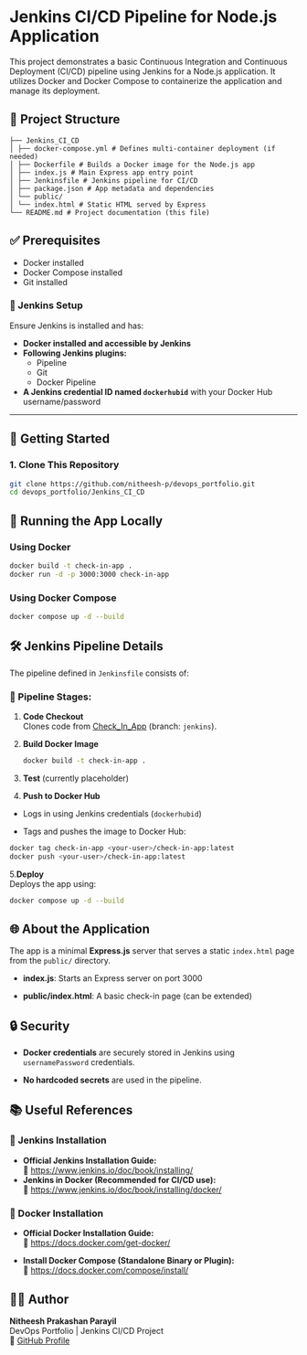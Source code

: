 ﻿
# Jenkins CI/CD Pipeline for Node.js Application

This project demonstrates a basic Continuous Integration and Continuous Deployment (CI/CD) pipeline using Jenkins for a Node.js application. It utilizes Docker and Docker Compose to containerize the application and manage its deployment.

## 📁 Project Structure
```
├── Jenkins_CI_CD  
│ ├── docker-compose.yml # Defines multi-container deployment (if needed)  
│ ├── Dockerfile # Builds a Docker image for the Node.js app  
│ ├── index.js # Main Express app entry point  
│ ├── Jenkinsfile # Jenkins pipeline for CI/CD  
│ ├── package.json # App metadata and dependencies  
│ └── public/  
│ └── index.html # Static HTML served by Express  
└── README.md # Project documentation (this file)
```

## ✅ Prerequisites

  - Docker installed
  - Docker Compose installed
  - Git installed
### 🧰 Jenkins Setup

Ensure Jenkins is installed and has:

- **Docker installed and accessible by Jenkins**
- **Following Jenkins plugins:**
  - Pipeline
  - Git
  - Docker Pipeline
- **A Jenkins credential ID named `dockerhubid`** with your Docker Hub username/password

---
## 🚀 Getting Started

### 1. Clone This Repository

```bash
git clone https://github.com/nitheesh-p/devops_portfolio.git
cd devops_portfolio/Jenkins_CI_CD
```
## 🧪 Running the App Locally

### Using Docker
```bash 
docker build -t check-in-app .
docker run -d -p 3000:3000 check-in-app
```
### Using Docker Compose
```bash 
docker compose up -d --build
```
## 🛠️ Jenkins Pipeline Details

The pipeline defined in `Jenkinsfile` consists of:

### 🔁 Pipeline Stages:

1.  **Code Checkout**  
    Clones code from [Check_In_App](https://github.com/nitheesh-p/Check_In_App) (branch: `jenkins`).
    
2.  **Build Docker Image**
    ```bash
    docker build -t check-in-app .
    ```
3.  **Test** (currently placeholder)
    
4.   **Push to Docker Hub**
 -   Logs in using Jenkins credentials (`dockerhubid`)
    
-   Tags and pushes the image to Docker Hub:

```bash
docker tag check-in-app <your-user>/check-in-app:latest
docker push <your-user>/check-in-app:latest
```

5.**Deploy**  
Deploys the app using:
```bash
docker compose up -d --build
```


## 🌐 About the Application

The app is a minimal **Express.js** server that serves a static `index.html` page from the `public/` directory.

-   **index.js**: Starts an Express server on port 3000
    
-   **public/index.html**: A basic check-in page (can be extended)

## 🔒 Security

-   **Docker credentials** are securely stored in Jenkins using `usernamePassword` credentials.
    
-   **No hardcoded secrets** are used in the pipeline.

## 📚 Useful References
### 🧰 Jenkins Installation

-   **Official Jenkins Installation Guide:**  
    📎 https://www.jenkins.io/doc/book/installing/
  -   **Jenkins in Docker (Recommended for CI/CD use):**  
    📎 https://www.jenkins.io/doc/book/installing/docker/

### 🐳 Docker Installation

-   **Official Docker Installation Guide:**  
    📎 https://docs.docker.com/get-docker/
        
-   **Install Docker Compose (Standalone Binary or Plugin):**  
    📎 https://docs.docker.com/compose/install/

## 👨‍💻 Author

**Nitheesh Prakashan Parayil**  
DevOps Portfolio | Jenkins CI/CD Project  
🔗 [GitHub Profile](https://github.com/nitheesh-p)



